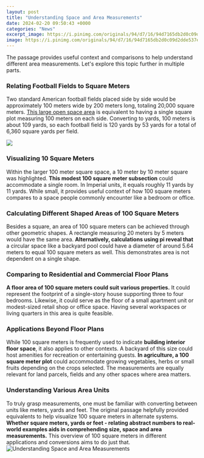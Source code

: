 ```yaml
---
layout: post
title: "Understanding Space and Area Measurements"
date: 2024-02-20 09:50:43 +0000
categories: "News"
excerpt_image: https://i.pinimg.com/originals/94/d7/16/94d7165db2d0c09d2dde537e783a70e3.jpg
image: https://i.pinimg.com/originals/94/d7/16/94d7165db2d0c09d2dde537e783a70e3.jpg
---
```


The passage provides useful context and comparisons to help understand different area measurements. Let's explore this topic further in multiple parts.
### Relating Football Fields to Square Meters 
Two standard American football fields placed side by side would be approximately 100 meters wide by 200 meters long, totaling 20,000 square meters. [This large open space area](https://store.fi.io.vn/womens-custom-proud-football-grandma-number-28-personalized-women-v-neck-t-shirt/women&) is equivalent to having a single square plot measuring 100 meters on each side. Converting to yards, 100 meters is about 109 yards, so each football field is 120 yards by 53 yards for a total of 6,360 square yards per field. 

![](https://i2.wp.com/proudtobeprimary.com/wp-content/uploads/2020/03/header-image.png)
### Visualizing 10 Square Meters 
Within the larger 100 meter square space, a 10 meter by 10 meter square was highlighted. **This modest 100 square meter subsection** could accommodate a single room. In Imperial units, it equals roughly 11 yards by 11 yards. While small, it provides useful context of how 100 square meters compares to a space people commonly encounter like a bedroom or office.
### Calculating Different Shaped Areas of 100 Square Meters
Besides a square, an area of 100 square meters can be achieved through other geometric shapes. A rectangle measuring 20 meters by 5 meters would have the same area. **Alternatively, calculations using pi reveal that** a circular space like a backyard pool could have a diameter of around 5.64 meters to equal 100 square meters as well. This demonstrates area is not dependent on a single shape.
### Comparing to Residential and Commercial Floor Plans 
**A floor area of 100 square meters could suit various properties.** It could represent the footprint of a single-story house supporting three to four bedrooms. Likewise, it could serve as the floor of a small apartment unit or modest-sized retail shop or office space. Having several workspaces or living quarters in this area is quite feasible. 
### Applications Beyond Floor Plans
While 100 square meters is frequently used to indicate **building interior floor space**, it also applies to other contexts. A backyard of this size could host amenities for recreation or entertaining guests. **In agriculture, a 100 square meter plot** could accommodate growing vegetables, herbs or small fruits depending on the crops selected. The measurements are equally relevant for land parcels, fields and any other spaces where area matters.
### Understanding Various Area Units 
To truly grasp measurements, one must be familiar with converting between units like meters, yards and feet. The original passage helpfully provided equivalents to help visualize 100 square meters in alternate systems. **Whether square meters, yards or feet - relating abstract numbers to real-world examples aids in comprehending size, space and area measurements.** This overview of 100 square meters in different applications and conversions aims to do just that.
![Understanding Space and Area Measurements](https://i.pinimg.com/originals/94/d7/16/94d7165db2d0c09d2dde537e783a70e3.jpg)